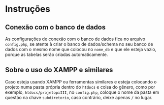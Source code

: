 # Instruções

## Conexão com o banco de dados

As configurações de conexão com o banco de dados fica no arquivo `config.php`, se atente à criar o banco de dados/schema no seu banco de dados com o mesmo nome que colocou no `nome_db` e que ele esteja vazio, porque as tabelas serão criadas automaticamente.

## Sobre o uso do XAMPP e similares

Caso esteja usando XAMPP ou ferramentas similares e esteja colocando o projeto numa pasta própria dentro do `htdocs` e coisa do gênero, como por exemplo, `htdocs/projetopiIII`, no `config.php`, coloque o nome da pasta em questão na chave `subdiretorio`, caso contrário, deixe apenas `/` no lugar.

